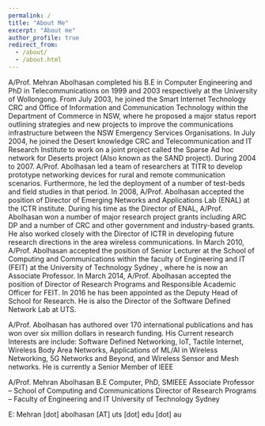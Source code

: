 ```yaml
---
permalink: /
title: "About Me"
excerpt: "About me"
author_profile: true
redirect_from: 
  - /about/
  - /about.html
---
```


A/Prof. Mehran Abolhasan completed his B.E in Computer Engineering and PhD in Telecommunications on 1999 and 2003 respectively at the University of Wollongong. From July 2003, he joined the Smart Internet Technology CRC and Office of Information and Communication Technology within the Department of Commerce in NSW, where he proposed a major status report outlining strategies and new projects to improve the communications infrastructure between the NSW Emergency Services Organisations. In July 2004, he joined the Desert knowledge CRC and Telecommunication and IT Research Institute to work on a joint project called the Sparse Ad hoc network for Deserts project (Also known as the SAND project). During 2004 to 2007. A/Prof. Abolhasan led a team of researchers at TITR to develop prototype networking devices for rural and remote communication scenarios. Furthermore, he led the deployment of a number of test-beds and field studies in that period. In 2008, A/Prof. Abolhasan accepted the position of Director of Emerging Networks and Applications Lab (ENAL) at the ICTR institute. During his time as the Director of ENAL, A/Prof. Abolhasan won a number of major research project grants including ARC DP  and a number of CRC and other government and industry-based grants. He also worked closely with the Director of ICTR in developing future research directions in the area wireless communications. In March 2010, A/Prof. Abolhasan accepted the position of Senior Lecturer at the School of Computing and Communications within the faculty of Engineering and IT (FEIT) at the University of Technology Sydney , where he is now an Associate Professor. In March 2014, A/Prof. Abolhasan accepted the position of Director of Research Programs and Responsible Academic Officer for FEIT. In 2016 he has been appointed as the Deputy Head of School for Research. He is also the Director of the Software Defined Network Lab at UTS.

A/Prof. Abolhasan has authored over 170 international publications and has won over six million dollars in research funding. His Current research Interests are include: Software Defined Networking, IoT, Tactile Internet, Wireless Body Area Networks, Applications of ML/AI in Wireless Networking, 5G Networks and Beyond, and Wireless Sensor and Mesh networks. He is currently a Senior Member of IEEE


A/Prof. Mehran Abolhasan
B.E Computer, PhD, SMIEEE
Associate Professor – School of Computing and Communications
Director of Research Programs – Faculty of Engineering and IT
University of Technology Sydney


E: Mehran [dot] abolhasan [AT] uts [dot] edu [dot] au
